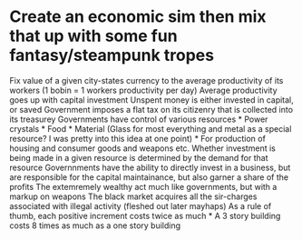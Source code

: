 # Create an economic sim then mix that up with some fun fantasy/steampunk tropes

Fix value of a given city-states currency to the average productivity of its workers (1 bobin = 1 workers productivity per day)
Average productivity goes up with capital investment
Unspent money is either invested in capital, or saved
Government imposes a flat tax on its citizenry that is collected into its treasurey
Governments have control of various resources
    * Power crystals
    * Food
    * Material (Glass for most everything and metal as a special resource? I was pretty into this idea at one point)
        * For production of housing and consumer goods and weapons etc.
Whether investment is being made in a given resource is determined by the demand for that resource
Governnments have the ability to directly invest in a business, but are responsible for the capital maintainance, but also garner a share of the profits
The extemremely wealthy act much like governments, but with a markup on weapons
The black market acquires all the sir-charges associated with illegal activity (fleshed out later mayhaps)
As a rule of thumb, each positive increment costs twice as much
    * A 3 story building costs 8 times as much as a one story building

